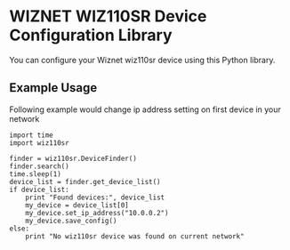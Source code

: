 # WIZNET WIZ110SR Device Configuration Library
You can configure your Wiznet wiz110sr device using this Python library.
## Example Usage
Following example would change ip address setting on first device in your network

    import time
    import wiz110sr

    finder = wiz110sr.DeviceFinder()
    finder.search()
    time.sleep(1)
    device_list = finder.get_device_list()
    if device_list:
        print "Found devices:", device_list
        my_device = device_list[0]
        my_device.set_ip_address("10.0.0.2")
        my_device.save_config()
    else:
        print "No wiz110sr device was found on current network"

